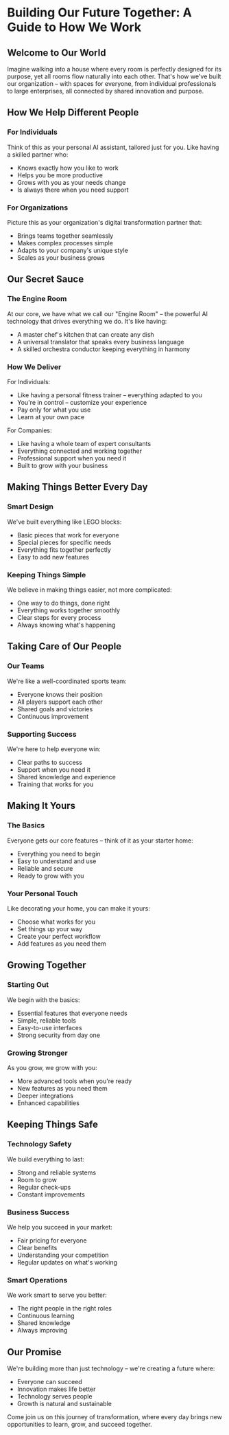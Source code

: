 # Building Our Future Together: A Guide to How We Work

## Welcome to Our World

Imagine walking into a house where every room is perfectly designed for its purpose, yet all rooms flow naturally into each other. That's how we've built our organization – with spaces for everyone, from individual professionals to large enterprises, all connected by shared innovation and purpose.

## How We Help Different People

### For Individuals
Think of this as your personal AI assistant, tailored just for you. Like having a skilled partner who:
* Knows exactly how you like to work
* Helps you be more productive
* Grows with you as your needs change
* Is always there when you need support

### For Organizations
Picture this as your organization's digital transformation partner that:
* Brings teams together seamlessly
* Makes complex processes simple
* Adapts to your company's unique style
* Scales as your business grows

## Our Secret Sauce

### The Engine Room
At our core, we have what we call our "Engine Room" – the powerful AI technology that drives everything we do. It's like having:
* A master chef's kitchen that can create any dish
* A universal translator that speaks every business language
* A skilled orchestra conductor keeping everything in harmony

### How We Deliver

For Individuals:
* Like having a personal fitness trainer – everything adapted to you
* You're in control – customize your experience
* Pay only for what you use
* Learn at your own pace

For Companies:
* Like having a whole team of expert consultants
* Everything connected and working together
* Professional support when you need it
* Built to grow with your business

## Making Things Better Every Day

### Smart Design
We've built everything like LEGO blocks:
* Basic pieces that work for everyone
* Special pieces for specific needs
* Everything fits together perfectly
* Easy to add new features

### Keeping Things Simple
We believe in making things easier, not more complicated:
* One way to do things, done right
* Everything works together smoothly
* Clear steps for every process
* Always knowing what's happening

## Taking Care of Our People

### Our Teams
We're like a well-coordinated sports team:
* Everyone knows their position
* All players support each other
* Shared goals and victories
* Continuous improvement

### Supporting Success
We're here to help everyone win:
* Clear paths to success
* Support when you need it
* Shared knowledge and experience
* Training that works for you

## Making It Yours

### The Basics
Everyone gets our core features – think of it as your starter home:
* Everything you need to begin
* Easy to understand and use
* Reliable and secure
* Ready to grow with you

### Your Personal Touch
Like decorating your home, you can make it yours:
* Choose what works for you
* Set things up your way
* Create your perfect workflow
* Add features as you need them

## Growing Together

### Starting Out
We begin with the basics:
* Essential features that everyone needs
* Simple, reliable tools
* Easy-to-use interfaces
* Strong security from day one

### Growing Stronger
As you grow, we grow with you:
* More advanced tools when you're ready
* New features as you need them
* Deeper integrations
* Enhanced capabilities

## Keeping Things Safe

### Technology Safety
We build everything to last:
* Strong and reliable systems
* Room to grow
* Regular check-ups
* Constant improvements

### Business Success
We help you succeed in your market:
* Fair pricing for everyone
* Clear benefits
* Understanding your competition
* Regular updates on what's working

### Smart Operations
We work smart to serve you better:
* The right people in the right roles
* Continuous learning
* Shared knowledge
* Always improving

## Our Promise

We're building more than just technology – we're creating a future where:
* Everyone can succeed
* Innovation makes life better
* Technology serves people
* Growth is natural and sustainable

Come join us on this journey of transformation, where every day brings new opportunities to learn, grow, and succeed together.

